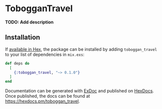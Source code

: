 # TobogganTravel

**TODO: Add description**

## Installation

If [available in Hex](https://hex.pm/docs/publish), the package can be installed
by adding `toboggan_travel` to your list of dependencies in `mix.exs`:

```elixir
def deps do
  [
    {:toboggan_travel, "~> 0.1.0"}
  ]
end
```

Documentation can be generated with [ExDoc](https://github.com/elixir-lang/ex_doc)
and published on [HexDocs](https://hexdocs.pm). Once published, the docs can
be found at <https://hexdocs.pm/toboggan_travel>.

